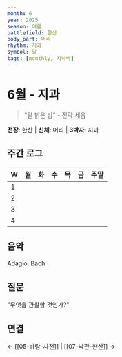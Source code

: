 ```yaml
---
month: 6
year: 2025
season: 여름
battlefield: 한산
body_part: 머리
rhythm: 지과
symbol: 달
tags: [monthly, 지낙바]
---
```


# 6월 - 지과

> "달 밝은 밤" - 전략 세움

**전장**: 한산 | **신체**: 머리 | **3박자**: 지과

## 주간 로그
| W | 월 | 화 | 수 | 목 | 금 | 주말 |
|---|---|---|---|---|---|-----|
| 1 |   |   |   |   |   |     |
| 2 |   |   |   |   |   |     |
| 3 |   |   |   |   |   |     |
| 4 |   |   |   |   |   |     |

## 음악
Adagio: Bach

## 질문
"무엇을 관찰할 것인가?"

## 연결
← [[05-바람-사천]] | [[07-낙관-한산]] →
